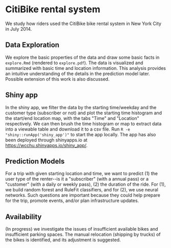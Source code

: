 # CitiBike rental system

We study how riders used the CitiBike bike rental system in New York City in July 2014.

## Data Exploration

We explore the basic properties of the data and draw some basic facts in `explore.Rmd` (rendered to `explore.pdf`). The data is visualized and summarized with basic time and location information. This analysis provides an intuitive understanding of the details in the prediction model later. Possible extension of this work is also discussed.

## Shiny app

In the shiny app, we filter the data by the starting time/weekday and the customer type (subscriber or not) and plot the starting time histogram and the start/end location map, with the tabs "Time" and "Location" respectively. We can then brush the time histogram or map to extract data into a viewable table and download it to a csv file. Run `R -e "shiny::runApp('shiny_app')"` to start the app locally. The app has also been deployed through shinyapps.io at https://wcchu.shinyapps.io/shiny_app/.

## Prediction Models

For a trip with given starting location and time, we want to predict (1) the user type of the renter--is it a "subscriber" (with a annual pass) or a "customer" (with a daily or weekly pass), (2) the duration of the ride. For (1), we build random forest and RuleFit classifiers, and for (2), we use neural networks. Such questions are important because they could help prepare for the trip, promote events, and/or plan infrastructure updates.

## Availability

(In progress) we investigate the issues of insufficient available bikes and insufficient parking spaces. The manual relocation (shipping by trucks) of the bikes is identified, and its adjustment is suggested.
